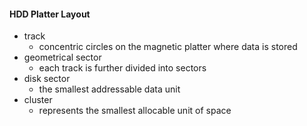 #### HDD Platter Layout
- track
	- concentric circles on the magnetic platter where data is stored
- geometrical sector
	- each track is further divided into sectors
- disk sector
	- the smallest addressable data unit
- cluster
	- represents the smallest allocable unit of space
